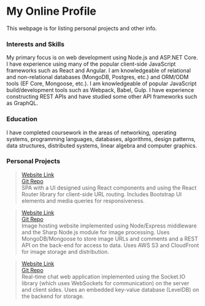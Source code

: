 # My Online Profile

This webpage is for listing personal projects and other info.

### Interests and Skills
My primary focus is on web development using Node.js and ASP.NET Core. I have experience using many of the popular client-side JavaScript frameworks such as React and Angular. I am knowledgeable of relational and non-relational databases (MongoDB, Postgres, etc.) and ORM/ODM tools (EF Core, Mongoose, etc.). I am knowledgeable of popular JavaScript build/development tools such as Webpack, Babel, Gulp. I have experience constructing REST APIs and have studied some other API frameworks such as GraphQL.

### Education
I have completed coursework in the areas of networking, operating systems, programming languages, databases, algorithms, design patterns, data structures, distributed systems, linear algebra and computer graphics.

### Personal Projects
>[Website Link](https://whispering-coast-68461.herokuapp.com)  
[Git Repo](https://github.com/nodejsgithubuser/videogamesite)  
SPA with a UI designed using React components and using the React Router
library for client-side URL routing. Includes Bootstrap UI elements and media
queries for responsiveness.

>[Website Link](https://fathomless-wave-52759.herokuapp.com)  
[Git Repo](https://github.com/nodejsgithubuser/imagesharingsite)  
Image hosting website implemented using Node/Express
middleware and the Sharp Node.js module for image processing. Uses
MongoDB/Mongoose to store image URLs and comments and a REST API on
the back-end for access to data. Uses AWS S3 and CloudFront for image storage and distribution.

>[Website Link](https://damp-hollows-32652.herokuapp.com)  
[Git Repo](https://github.com/nodejsgithubuser/chatserver)  
Real-time chat web application implemented using the Socket.IO library (which
uses WebSockets for communication) on the server and client sides. Uses an
embedded key-value database (LevelDB) on the backend for storage.
